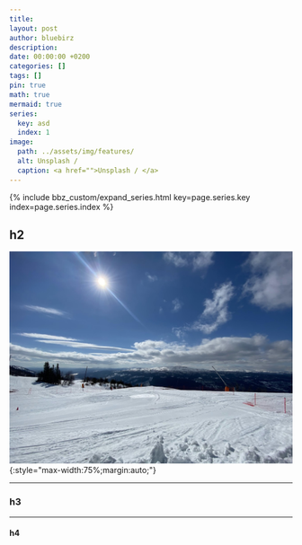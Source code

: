 ```yaml
---
title:
layout: post
author: bluebirz
description:
date: 00:00:00 +0200
categories: []
tags: []
pin: true
math: true
mermaid: true
series:
  key: asd
  index: 1 
image:
  path: ../assets/img/features/
  alt: Unsplash / 
  caption: <a href="">Unsplash / </a>
---
```


{% include bbz_custom/expand_series.html key=page.series.key index=page.series.index %}

## h2

![image](../assets/img/features/bluebirz/IMG_6642-are.jpg){:style="max-width:75%;margin:auto;"}

---

### h3

---

#### h4
